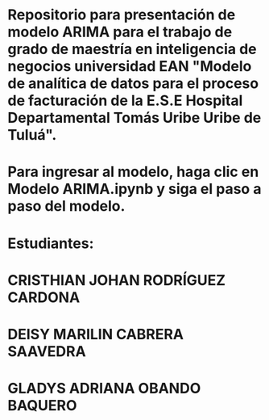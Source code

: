 # Repositorio para presentación de modelo ARIMA para el trabajo de grado de maestría en inteligencia de negocios universidad EAN "Modelo de analítica de datos para el proceso de facturación de la E.S.E Hospital Departamental Tomás Uribe Uribe de Tuluá".


# Para ingresar al modelo, haga clic en Modelo ARIMA.ipynb y siga el paso a paso del modelo.


# Estudiantes:

# CRISTHIAN JOHAN RODRÍGUEZ CARDONA
# DEISY MARILIN CABRERA SAAVEDRA
# GLADYS ADRIANA OBANDO BAQUERO
